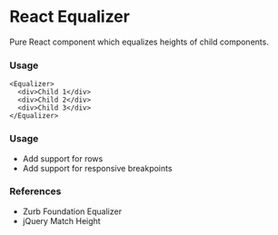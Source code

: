 # React Equalizer

Pure React component which equalizes heights of child components.

### Usage

```
<Equalizer>
  <div>Child 1</div>
  <div>Child 2</div>
  <div>Child 3</div>
</Equalizer>
```

### Usage
* Add support for rows
* Add support for responsive breakpoints

### References
* Zurb Foundation Equalizer
* jQuery Match Height